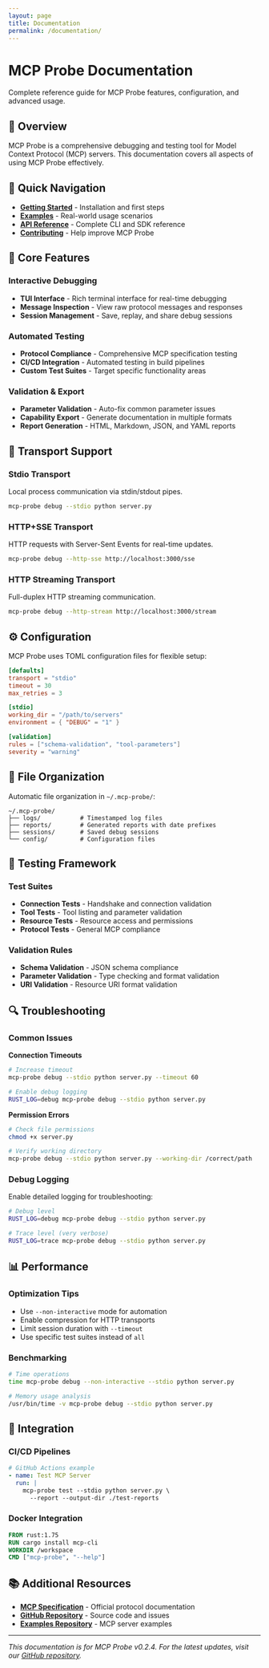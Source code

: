 ```yaml
---
layout: page
title: Documentation
permalink: /documentation/
---
```


# MCP Probe Documentation

Complete reference guide for MCP Probe features, configuration, and advanced usage.

## 📖 Overview

MCP Probe is a comprehensive debugging and testing tool for Model Context Protocol (MCP) servers. This documentation covers all aspects of using MCP Probe effectively.

## 🚀 Quick Navigation

- **[Getting Started](../getting-started/)** - Installation and first steps
- **[Examples](../examples/)** - Real-world usage scenarios  
- **[API Reference](../api-reference/)** - Complete CLI and SDK reference
- **[Contributing](../contributing/)** - Help improve MCP Probe

## 🔧 Core Features

### Interactive Debugging
- **TUI Interface** - Rich terminal interface for real-time debugging
- **Message Inspection** - View raw protocol messages and responses
- **Session Management** - Save, replay, and share debug sessions

### Automated Testing  
- **Protocol Compliance** - Comprehensive MCP specification testing
- **CI/CD Integration** - Automated testing in build pipelines
- **Custom Test Suites** - Target specific functionality areas

### Validation & Export
- **Parameter Validation** - Auto-fix common parameter issues
- **Capability Export** - Generate documentation in multiple formats
- **Report Generation** - HTML, Markdown, JSON, and YAML reports

## 🔌 Transport Support

### Stdio Transport
Local process communication via stdin/stdout pipes.

```bash
mcp-probe debug --stdio python server.py
```

### HTTP+SSE Transport  
HTTP requests with Server-Sent Events for real-time updates.

```bash
mcp-probe debug --http-sse http://localhost:3000/sse
```

### HTTP Streaming Transport
Full-duplex HTTP streaming communication.

```bash
mcp-probe debug --http-stream http://localhost:3000/stream
```

## ⚙️ Configuration

MCP Probe uses TOML configuration files for flexible setup:

```toml
[defaults]
transport = "stdio"
timeout = 30
max_retries = 3

[stdio]
working_dir = "/path/to/servers"
environment = { "DEBUG" = "1" }

[validation]
rules = ["schema-validation", "tool-parameters"]
severity = "warning"
```

## 📁 File Organization

Automatic file organization in `~/.mcp-probe/`:

```
~/.mcp-probe/
├── logs/           # Timestamped log files
├── reports/        # Generated reports with date prefixes
├── sessions/       # Saved debug sessions
└── config/         # Configuration files
```

## 🧪 Testing Framework

### Test Suites
- **Connection Tests** - Handshake and connection validation
- **Tool Tests** - Tool listing and parameter validation
- **Resource Tests** - Resource access and permissions
- **Protocol Tests** - General MCP compliance

### Validation Rules
- **Schema Validation** - JSON schema compliance
- **Parameter Validation** - Type checking and format validation
- **URI Validation** - Resource URI format validation

## 🔍 Troubleshooting

### Common Issues

**Connection Timeouts**
```bash
# Increase timeout
mcp-probe debug --stdio python server.py --timeout 60

# Enable debug logging
RUST_LOG=debug mcp-probe debug --stdio python server.py
```

**Permission Errors**
```bash
# Check file permissions
chmod +x server.py

# Verify working directory
mcp-probe debug --stdio python server.py --working-dir /correct/path
```

### Debug Logging

Enable detailed logging for troubleshooting:

```bash
# Debug level
RUST_LOG=debug mcp-probe debug --stdio python server.py

# Trace level (very verbose)
RUST_LOG=trace mcp-probe debug --stdio python server.py
```

## 📊 Performance

### Optimization Tips
- Use `--non-interactive` mode for automation
- Enable compression for HTTP transports  
- Limit session duration with `--timeout`
- Use specific test suites instead of `all`

### Benchmarking
```bash
# Time operations
time mcp-probe debug --non-interactive --stdio python server.py

# Memory usage analysis
/usr/bin/time -v mcp-probe debug --stdio python server.py
```

## 🔗 Integration

### CI/CD Pipelines
```yaml
# GitHub Actions example
- name: Test MCP Server
  run: |
    mcp-probe test --stdio python server.py \
      --report --output-dir ./test-reports
```

### Docker Integration
```dockerfile
FROM rust:1.75
RUN cargo install mcp-cli
WORKDIR /workspace
CMD ["mcp-probe", "--help"]
```

## 📚 Additional Resources

- **[MCP Specification](https://spec.modelcontextprotocol.io/)** - Official protocol documentation
- **[GitHub Repository](https://github.com/conikeec/mcp-probe)** - Source code and issues
- **[Examples Repository](https://github.com/modelcontextprotocol/servers)** - MCP server examples

---

*This documentation is for MCP Probe v0.2.4. For the latest updates, visit our [GitHub repository](https://github.com/conikeec/mcp-probe).*
